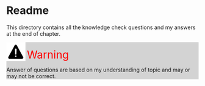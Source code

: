 # Readme 
This directory contains all the knowledge check questions and my answers at the end of chapter.
<div style="background-color: lightgrey">
<img src="../../images/warning.svg" alt="Warning Image" height=50px width=auto style="vertical-align: bottom">
<span style="color: red; font-size: 28px; font-width: 900">Warning</span>
<p> Answer of questions are based on my understanding of topic and may or may not be correct.</p>
</div>